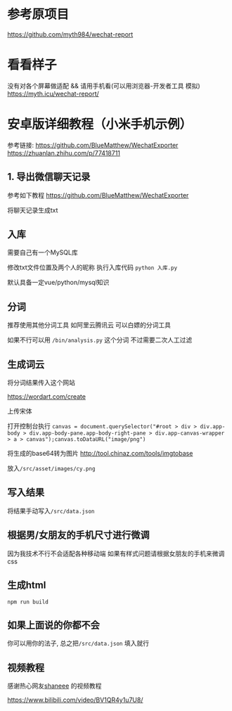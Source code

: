 # 参考原项目
https://github.com/myth984/wechat-report

# 看看样子

没有对各个屏幕做适配 && 请用手机看(可以用浏览器-开发者工具 模拟)
https://myth.icu/wechat-report/

# 安卓版详细教程（小米手机示例）
参考链接:
https://github.com/BlueMatthew/WechatExporter
https://zhuanlan.zhihu.com/p/77418711

## 1. 导出微信聊天记录
参考如下教程
https://github.com/BlueMatthew/WechatExporter

将聊天记录生成txt
## 入库

需要自己有一个MySQL库

修改txt文件位置及两个人的昵称 执行入库代码 `python 入库.py`

默认具备一定vue/python/mysql知识

## 分词

推荐使用其他分词工具 如阿里云腾讯云 可以白嫖的分词工具

如果不行可以用 `/bin/analysis.py` 这个分词 不过需要二次人工过滤

## 生成词云

将分词结果传入这个网站

https://wordart.com/create

上传宋体

打开控制台执行
`canvas = document.querySelector("#root > div > div.app-body > div.app-body-pane.app-body-right-pane > div.app-canvas-wrapper > a > canvas");canvas.toDataURL("image/png")`

将生成的base64转为图片
http://tool.chinaz.com/tools/imgtobase

放入`/src/asset/images/cy.png`

## 写入结果

将结果手动写入`/src/data.json`

## 根据男/女朋友的手机尺寸进行微调

因为我技术不行不会适配各种移动端 如果有样式问题请根据女朋友的手机来微调css
## 生成html

`npm run build`

## 如果上面说的你都不会

你可以用你的法子, 总之把`/src/data.json` 填入就行

## 视频教程

感谢热心网友[shaneee](https://www.v2ex.com/member/shaneee) 的视频教程

https://www.bilibili.com/video/BV1QR4y1u7U8/

